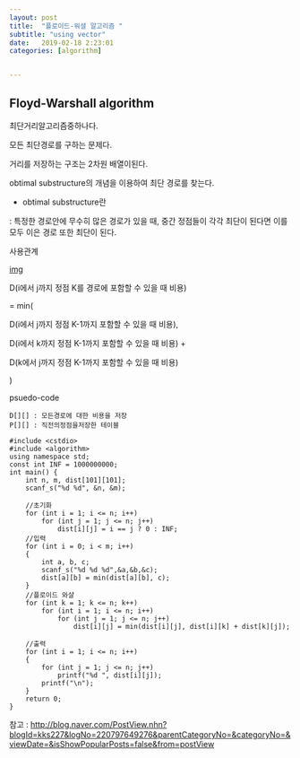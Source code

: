 ```yaml
---
layout: post
title:  "플로이드-워셜 알고리즘 "
subtitle: "using vector"
date:   2019-02-18 2:23:01
categories: [algorithm]


---
```


## Floyd-Warshall algorithm

최단거리알고리즘중하나다.

모든 최단경로를 구하는 문제다.

거리를 저장하는 구조는 2차원 배열이된다.

obtimal substructure의 개념을 이용하여 최단 경로를 찾는다.

* obtimal substructure란

: 특정한 경로안에 무수히 많은 경로가 있을 때, 중간 정점들이 각각 최단이 된다면 이를 모두 이은 경로 또한 최단이 된다.



사용관계

[img](/assets/floyd.PNG)

D(i에서 j까지 정점 K를 경로에 포함할 수 있을 때 비용)

= min(

D(i에서 j까지 정점 K-1까지 포함할 수 있을 때 비용),

D(i에서 k까지 정점 K-1까지 포함할 수 있을 때 비용) +

D(k에서 j까지 정점 K-1까지 포함할 수 있을 때 비용)

)

psuedo-code

~~~
D[][] : 모든경로에 대한 비용을 저장
P[][] : 직전의정점을저장한 테이블
~~~







~~~
#include <cstdio>
#include <algorithm>
using namespace std;
const int INF = 1000000000;
int main() {
	int n, m, dist[101][101];
	scanf_s("%d %d", &n, &m);

	//초기화
	for (int i = 1; i <= n; i++)
		for (int j = 1; j <= n; j++)
			dist[i][j] = i == j ? 0 : INF; 
	//입력
	for (int i = 0; i < m; i++)
	{
		int a, b, c;
		scanf_s("%d %d %d",&a,&b,&c);
		dist[a][b] = min(dist[a][b], c);
	}
	//플로이드 와샬
	for (int k = 1; k <= n; k++)
		for (int i = 1; i <= n; i++)
			for (int j = 1; j <= n; j++)
				dist[i][j] = min(dist[i][j], dist[i][k] + dist[k][j]);

	//출력
	for (int i = 1; i <= n; i++)
	{
		for (int j = 1; j <= n; j++)
			printf("%d ", dist[i][j]);
		printf("\n");
	}
	return 0;
}
~~~





참고 : http://blog.naver.com/PostView.nhn?blogId=kks227&logNo=220797649276&parentCategoryNo=&categoryNo=&viewDate=&isShowPopularPosts=false&from=postView